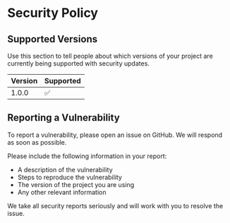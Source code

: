 # Security Policy

## Supported Versions

Use this section to tell people about which versions of your project are
currently being supported with security updates.

| Version | Supported          |
| ------- | ------------------ |
| 1.0.0   | :white_check_mark: |

## Reporting a Vulnerability

To report a vulnerability, please open an issue on GitHub. We will respond as soon as possible.

Please include the following information in your report:

- A description of the vulnerability
- Steps to reproduce the vulnerability
- The version of the project you are using
- Any other relevant information

We take all security reports seriously and will work with you to resolve the issue.

